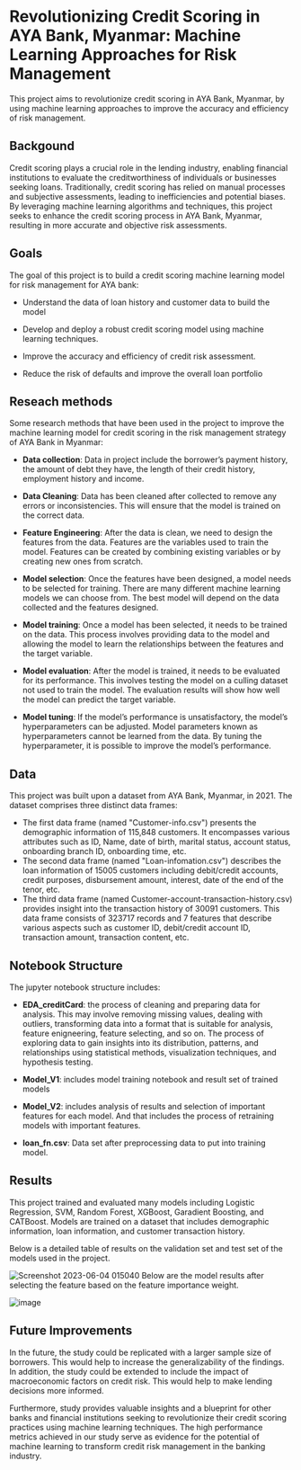 
# Revolutionizing Credit Scoring in AYA Bank, Myanmar: Machine Learning Approaches for Risk Management

This project aims to revolutionize credit scoring in AYA Bank, Myanmar, by using machine learning approaches to improve the accuracy and efficiency of risk management.




## Backgound

Credit scoring plays a crucial role in the lending industry, enabling financial institutions to evaluate the creditworthiness of individuals or businesses seeking loans. Traditionally, credit scoring has relied on manual processes and subjective assessments, leading to inefficiencies and potential biases. By leveraging machine learning algorithms and techniques, this project seeks to enhance the credit scoring process in AYA Bank, Myanmar, resulting in more accurate and objective risk assessments.
## Goals

The goal of this project is to build a credit scoring machine learning model for risk management for AYA bank:

- Understand the data of loan history and customer data to build the model

- Develop and deploy a robust credit scoring model using machine learning techniques.

- Improve the accuracy and efficiency of credit risk assessment.

- Reduce the risk of defaults and improve the overall loan portfolio

## Reseach methods

Some research methods that have been used in the project to improve the machine
learning model for credit scoring in the risk management strategy of AYA Bank in Myanmar:
- **Data collection**: Data in project include the borrower’s payment history, the amount of debt they have, the length of their credit history, employment history and income.

- **Data Cleaning**: Data has been cleaned after collected to remove any errors or inconsistencies. This will ensure that the model is trained on the correct data.

- **Feature Engineering**: After the data is clean, we need to design the features from the data. Features are the variables used to train the model. Features can be created by combining existing variables or by creating new ones from scratch.

- **Model selection**: Once the features have been designed, a model needs to be selected for training. There are many different machine learning models we can choose from. The best model will depend on the data collected and the features designed.

- **Model training**: Once a model has been selected, it needs to be trained on the data. This process involves providing data to the model and allowing the model to learn the relationships between the features and the target variable.

- **Model evaluation**: After the model is trained, it needs to be evaluated for its performance. This involves testing the model on a culling dataset not used to train the model. The evaluation results will show how well the model can predict the target variable.

- **Model tuning**: If the model’s performance is unsatisfactory, the model’s hyperparameters can be adjusted. Model parameters known as hyperparameters cannot be learned from the data. By tuning the hyperparameter, it is possible to improve the model’s performance.

## Data

This project was built upon a dataset from AYA Bank, Myanmar, in 2021. The dataset comprises three distinct data frames:

* The first data frame (named "Customer-info.csv") presents the demographic information of 115,848 customers. It encompasses various attributes such as ID, Name, date of birth, marital status, account status, onboarding branch ID, onboarding time, etc. 
* The second data frame (named "Loan-infomation.csv") describes the loan information of 15005 customers including debit/credit accounts, credit purposes, disbursement amount,  interest, date of the end of the tenor, etc.
* The third data frame (named Customer-account-transaction-history.csv) provides insight into the transaction history of 30091 customers. This data frame consists of 323717 records and 7 features that describe various aspects such as customer ID, debit/credit account ID, transaction amount, transaction content, etc. 

## Notebook Structure

The jupyter notebook structure includes:
- **EDA_creditCard**: the process of cleaning and preparing data for analysis. This may involve removing missing values, dealing with outliers, transforming data into a format that is suitable for analysis, feature enigneering, feature selecting, and so on. The process of exploring data to gain insights into its distribution, patterns, and relationships using statistical methods, visualization techniques, and hypothesis testing.

- **Model_V1**: includes model training notebook and result set of trained models

- **Model_V2**: includes analysis of results and selection of important features for each model. And that includes the process of retraining models with important features.

- **loan_fn.csv**: Data set after preprocessing data to put into training model.
## Results

This project trained and evaluated many models including Logistic Regression, SVM, Random Forest, XGBoost, Garadient Boosting, and CATBoost. Models are trained on a dataset that includes demographic information, loan information, and customer transaction history.

Below is a detailed table of results on the validation set and test set of the models used in the project.

![Screenshot 2023-06-04 015040](https://user-images.githubusercontent.com/81805609/243126890-4a7e0125-9083-4fc9-bbb5-03c68dbd58bc.png)
Below are the model results after selecting the feature based on the feature importance weight.

![image](https://user-images.githubusercontent.com/81805609/243127449-732a8d15-0e09-4198-a396-e5ac29d8956e.png)


## Future Improvements

In the future, the study could be replicated with a larger sample size of borrowers. This would help to increase the generalizability of the findings. In addition, the study could be extended to include the impact of macroeconomic factors on credit risk. This would help to make lending decisions more informed.

Furthermore, study provides valuable insights and a blueprint for other banks and financial institutions seeking to revolutionize their credit scoring practices using machine learning techniques. The high performance metrics achieved in our study serve as evidence for the potential of machine learning to transform credit risk management in the banking industry.
